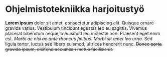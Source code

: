 # Ohjelmistotekniikka harjoitustyö

**Lorem ipsum** dolor sit amet, consectetur adipiscing elit. Quisque ornare gravida varius. Vestibulum tincidunt egestas leo eu sagittis. Vivamus placerat bibendum neque, a euismod leo molestie non. Praesent eget enim est. *Morbi ac nisi ac ante rhoncus finibus*. *Morbi sit amet leo urna*. Sed ligula tortor, luctus sed libero euismod, ultrices hendrerit nunc. ~~Donec porta gravida ipsum, eleifend accumsan metus facilisis ut.~~
